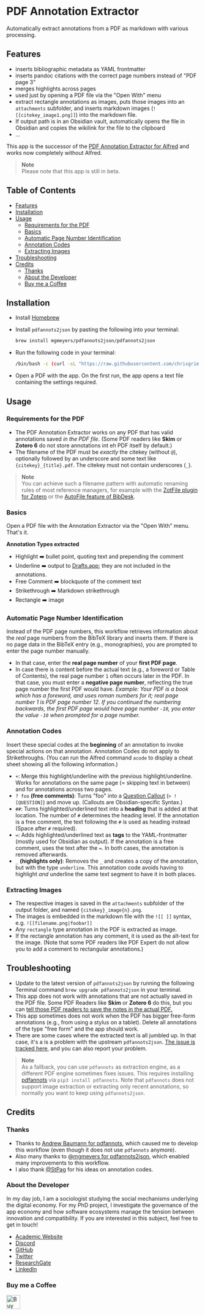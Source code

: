 # PDF Annotation Extractor
Automatically extract annotations from a PDF as markdown with various processing.

## Features
- inserts bibliographic metadata as YAML frontmatter
- inserts pandoc citations with the correct page numbers instead of "PDF page 3"
- merges highlights across pages
- used just by opening a PDF file via the "Open With" menu
- extract rectangle annotations as images, puts those images into an `attachments` subfolder, and inserts markdown images (`![[citekey_image1.png]]`) into the markdown file.
- If output path is in an Obsidian vault, automatically opens the file in Obsidian and copies the wikilink for the file to the clipboard
- …

This app is the successor of the [PDF Annotation Extractor for Alfred](https://github.com/chrisgrieser/pdf-annotation-extractor-alfred) and works now completely without Alfred.

> __Note__  
> Please note that this app is still in beta.

## Table of Contents
<!--toc:start-->
  - [Features](#features)
  - [Installation](#installation)
  - [Usage](#usage)
	- [Requirements for the PDF](#requirements-for-the-pdf)
	- [Basics](#basics)
	- [Automatic Page Number Identification](#automatic-page-number-identification)
	- [Annotation Codes](#annotation-codes)
	- [Extracting Images](#extracting-images)
  - [Troubleshooting](#troubleshooting)
  - [Credits](#credits)
    - [Thanks](#thanks)
    - [About the Developer](#about-the-developer)
    - [Buy me a Coffee](#buy-me-a-coffee)
<!--toc:end-->

## Installation
- Install [Homebrew](https://brew.sh/)
- Install `pdfannots2json` by pasting the following into your terminal:

  ```bash
  brew install mgmeyers/pdfannots2json/pdfannots2json
  ```

- Run the following code in your terminal: 

  ```bash
  /bin/bash -c (curl -sL "https://raw.githubusercontent.com/chrisgrieser/pdf-annotation-extractor/main/install.sh")
  ```

- Open a PDF with the app. On the first run, the app opens a text file containing the settings required.

## Usage

### Requirements for the PDF
- The PDF Annotation Extractor works on any PDF that has valid annotations saved *in the PDF file*. (Some PDF readers like __Skim__ or __Zotero 6__ do not store annotations int eh PDF itself by default.)
- The filename of the PDF must be *exactly* the citekey (without `@`), optionally followed by an underscore and some text like `{citekey}_{title}.pdf`. The citekey must not contain underscores (`_`).

> __Note__  
> You can achieve such a filename pattern with automatic renaming rules of most reference managers, for example with the [ZotFile plugin for Zotero](http://zotfile.com/#renaming-rules) or the [AutoFile feature of BibDesk](https://bibdesk.sourceforge.io/manual/BibDeskHelp_77.html#SEC140).

### Basics
Open a PDF file with the Annotation Extractor via the "Open With" menu. That's it.

__Annotation Types extracted__
- Highlight ➡️ bullet point, quoting text and prepending the comment
- Underline ➡️ output to [Drafts.app](https://getdrafts.com/); they are not included in the annotations. 
- Free Comment ➡️ blockquote of the comment text
- Strikethrough ➡️ Markdown strikethrough
- Rectangle ➡️ image

### Automatic Page Number Identification
Instead of the PDF page numbers, this workflow retrieves information about the *real* page numbers from the BibTeX library and inserts them. If there is no page data in the BibTeX entry (e.g., monographies), you are prompted to enter the page number manually.
- In that case, enter the __real page number__ of your __first PDF page__.
- In case there is content before the actual text (e.g., a foreword or Table of Contents), the real page number `1` often occurs later in the PDF. In that case, you must enter a __negative page number__, reflecting the true page number the first PDF would have. *Example: Your PDF is a book which has a foreword, and uses roman numbers for it; real page number 1 is PDF page number 12. If you continued the numbering backwards, the first PDF page would have page number `-10`, you enter the value `-10` when prompted for a page number.*

### Annotation Codes
Insert these special codes at the __beginning__ of an annotation to invoke special actions on that annotation. Annotation Codes do not apply to Strikethroughs. (You can run the Alfred command `acode` to display a cheat sheet showing all the following information.)

- `+`: Merge this highlight/underline with the previous highlight/underline. Works for annotations on the same page (= skipping text in between) and for annotations across two pages.
- `? foo` __(free comments)__: Turns "foo" into a [Question Callout](https://help.obsidian.md/How+to/Use+callouts)  (`> ![QUESTION]`) and move up. (Callouts are Obsidian-specific Syntax.)
- `##`: Turns highlighted/underlined text into a __heading__ that is added at that location. The number of `#` determines the heading level. If the annotation is a free comment, the text following the `#` is used as heading instead (Space after `#` required).
- `=`: Adds highlighted/underlined text as __tags__ to the YAML-frontmatter (mostly used for Obsidian as output). If the annotation is a free comment, uses the text after the `=`. In both cases, the annotation is removed afterwards.
- `_` __(highlights only)__: Removes the `_` and creates a copy of the annotation, but with the type `underline`. This annotation code avoids having to highlight *and* underline the same text segment to have it in both places.

### Extracting Images
- The respective images is saved in the `attachments` subfolder of the output folder, and named `{citekey}_image{n}.png`.
- The images is embedded in the markdown file with the `![[ ]]` syntax, e.g. `![[filename.png|foobar]]`
- Any `rectangle` type annotation in the PDF is extracted as image.
- If the rectangle annotation has any comment, it is used as the alt-text for the image. (Note that some PDF readers like PDF Expert do not allow you to add a comment to rectangular annotations.)

## Troubleshooting
- Update to the latest version of `pdfannots2json` by running the following Terminal command `brew upgrade pdfannots2json` in your terminal.
- This app does not work with annotations that are not actually saved in the PDF file. Some PDF Readers like __Skim__ or __Zotero 6__ do this, but you can [tell those PDF readers to save the notes in the actual PDF.](https://skim-app.sourceforge.io/manual/SkimHelp_45.html)
- This app sometimes does not work when the PDF has bigger free-form annotations (e.g., from using a stylus on a tablet). Delete all annotations of the type "free form" and the app should work.
- There are some cases where the extracted text is all jumbled up. In that case, it's a is a problem with the upstream `pdfannots2json`. [The issue is tracked here](https://github.com/mgmeyers/pdfannots2json/issues/11), and you can also report your problem.

> __Note__  
> As a fallback, you can use `pdfannots` as extraction engine, as a different PDF engine sometimes fixes issues. This requires installing [pdfannots](https://github.com/mgmeyers/pdfannots2json/issues/11) via `pip3 install pdfannots`. Note that `pdfannots` does not support image extraction or extracting only recent annotations, so normally you want to keep using `pdfannots2json`.

## Credits

<!-- vale Google.FirstPerson = NO -->
### Thanks
- Thanks to [Andrew Baumann for pdfannots](https://github.com/0xabu/pdfannots), which caused me to develop this workflow (even though it does not use `pdfannots` anymore).
- Also many thanks to [@mgmeyers for pdfannots2json](https://github.com/mgmeyers/pdfannots2json/), which enabled many improvements to this workflow.
- I also thank [@StPag](https://github.com/stefanopagliari/) for his ideas on annotation codes.

### About the Developer
In my day job, I am a sociologist studying the social mechanisms underlying the digital economy. For my PhD project, I investigate the governance of the app economy and how software ecosystems manage the tension between innovation and compatibility. If you are interested in this subject, feel free to get in touch!

<!-- markdown-link-check-disable -->
- [Academic Website](https://chris-grieser.de/)
- [Discord](https://discordapp.com/users/462774483044794368/)
- [GitHub](https://github.com/chrisgrieser/)
- [Twitter](https://twitter.com/pseudo_meta)
- [ResearchGate](https://www.researchgate.net/profile/Christopher-Grieser)
- [LinkedIn](https://www.linkedin.com/in/christopher-grieser-ba693b17a/)

### Buy me a Coffee
<a href='https://ko-fi.com/Y8Y86SQ91' target='_blank'><img height='36' style='border:0px;height:36px;' src='https://cdn.ko-fi.com/cdn/kofi1.png?v=3' border='0' alt='Buy Me a Coffee at ko-fi.com' /></a>
